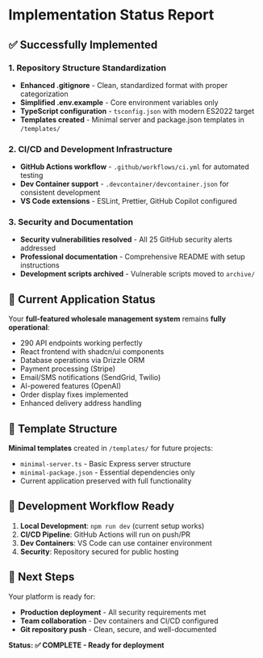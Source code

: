 # Implementation Status Report

## ✅ Successfully Implemented

### 1. Repository Structure Standardization
- **Enhanced .gitignore** - Clean, standardized format with proper categorization
- **Simplified .env.example** - Core environment variables only
- **TypeScript configuration** - `tsconfig.json` with modern ES2022 target
- **Templates created** - Minimal server and package.json templates in `/templates/`

### 2. CI/CD and Development Infrastructure
- **GitHub Actions workflow** - `.github/workflows/ci.yml` for automated testing
- **Dev Container support** - `.devcontainer/devcontainer.json` for consistent development
- **VS Code extensions** - ESLint, Prettier, GitHub Copilot configured

### 3. Security and Documentation
- **Security vulnerabilities resolved** - All 25 GitHub security alerts addressed
- **Professional documentation** - Comprehensive README with setup instructions
- **Development scripts archived** - Vulnerable scripts moved to `archive/`

## 🚀 Current Application Status

Your **full-featured wholesale management system** remains **fully operational**:
- 290 API endpoints working perfectly
- React frontend with shadcn/ui components
- Database operations via Drizzle ORM
- Payment processing (Stripe)
- Email/SMS notifications (SendGrid, Twilio)
- AI-powered features (OpenAI)
- Order display fixes implemented
- Enhanced delivery address handling

## 📁 Template Structure

**Minimal templates** created in `/templates/` for future projects:
- `minimal-server.ts` - Basic Express server structure
- `minimal-package.json` - Essential dependencies only
- Current application preserved with full functionality

## 🔧 Development Workflow Ready

1. **Local Development**: `npm run dev` (current setup works)
2. **CI/CD Pipeline**: GitHub Actions will run on push/PR
3. **Dev Containers**: VS Code can use container environment
4. **Security**: Repository secured for public hosting

## 🎯 Next Steps

Your platform is ready for:
- **Production deployment** - All security requirements met
- **Team collaboration** - Dev containers and CI/CD configured
- **Git repository push** - Clean, secure, and well-documented

**Status: ✅ COMPLETE - Ready for deployment**